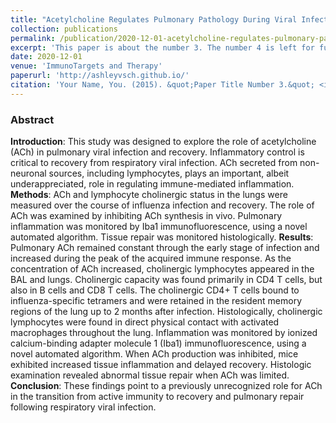 ```yaml
---
title: "Acetylcholine Regulates Pulmonary Pathology During Viral Infection and Recovery"
collection: publications
permalink: /publication/2020-12-01-acetylcholine-regulates-pulmonary-pathology-during-viral-infection-and-recovery
excerpt: 'This paper is about the number 3. The number 4 is left for future work.'
date: 2020-12-01
venue: 'ImmunoTargets and Therapy'
paperurl: 'http://ashleyvsch.github.io/'
citation: 'Your Name, You. (2015). &quot;Paper Title Number 3.&quot; <i>Journal 1</i>. 1(3).'
---
```



### Abstract

__Introduction__: This study was designed to explore the role of acetylcholine (ACh) in pulmonary viral infection and recovery. Inflammatory control is critical to recovery from respiratory viral infection. ACh secreted from non-neuronal sources, including lymphocytes, plays an important, albeit underappreciated, role in regulating immune-mediated inflammation.
__Methods__: ACh and lymphocyte cholinergic status in the lungs were measured over the course of influenza infection and recovery. The role of ACh was examined by inhibiting ACh synthesis in vivo. Pulmonary inflammation was monitored by Iba1 immunofluorescence, using a novel automated algorithm. Tissue repair was monitored histologically.
__Results__: Pulmonary ACh remained constant through the early stage of infection and increased during the peak of the acquired immune response. As the concentration of ACh increased, cholinergic lymphocytes appeared in the BAL and lungs. Cholinergic capacity was found primarily in CD4 T cells, but also in B cells and CD8 T cells. The cholinergic CD4+ T cells bound to influenza-specific tetramers and were retained in the resident memory regions of the lung up to 2 months after infection. Histologically, cholinergic lymphocytes were found in direct physical contact with activated macrophages throughout the lung. Inflammation was monitored by ionized calcium-binding adapter molecule 1 (Iba1) immunofluorescence, using a novel automated algorithm. When ACh production was inhibited, mice exhibited increased tissue inflammation and delayed recovery. Histologic examination revealed abnormal tissue repair when ACh was limited.
__Conclusion__: These findings point to a previously unrecognized role for ACh in the transition from active immunity to recovery and pulmonary repair following respiratory viral infection.

